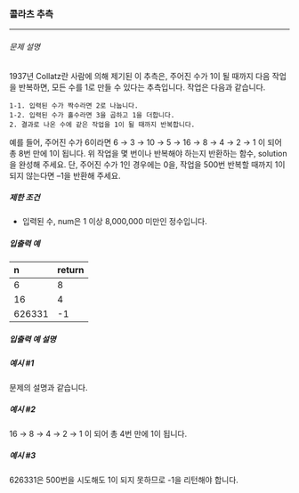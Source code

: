 ### 콜라츠 추측
***

###### 문제 설명

1937년 Collatz란 사람에 의해 제기된 이 추측은, 주어진 수가 1이 될 때까지 다음 작업을 반복하면, 모든 수를 1로 만들 수 있다는 추측입니다. 작업은 다음과 같습니다.
```
1-1. 입력된 수가 짝수라면 2로 나눕니다. 
1-2. 입력된 수가 홀수라면 3을 곱하고 1을 더합니다. 
2. 결과로 나온 수에 같은 작업을 1이 될 때까지 반복합니다. 
```
예를 들어, 주어진 수가 6이라면 6 → 3 → 10 → 5 → 16 → 8 → 4 → 2 → 1 이 되어 총 8번 만에 1이 됩니다. 위 작업을 몇 번이나 반복해야 하는지 반환하는 함수, solution을 완성해 주세요. 단, 주어진 수가 1인 경우에는 0을, 작업을 500번 반복할 때까지 1이 되지 않는다면 –1을 반환해 주세요.

##### 제한 조건

- 입력된 수, num은 1 이상 8,000,000 미만인 정수입니다.

##### 입출력 예

| n    | return |
| :--- | :--- |
| 6   | 8   |
| 16   | 4    |
| 626331   | -1    |


##### 입출력 예 설명
##### 예시 #1
문제의 설명과 같습니다.

##### 예시 #2
16 → 8 → 4 → 2 → 1 이 되어 총 4번 만에 1이 됩니다.

##### 예시 #3
626331은 500번을 시도해도 1이 되지 못하므로 -1을 리턴해야 합니다.